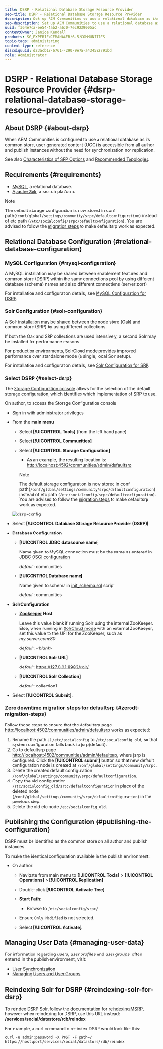 ```yaml
---
title: DSRP - Relational Database Storage Resource Provider
seo-title: DSRP - Relational Database Storage Resource Provider
description: Set up AEM Communities to use a relational database as its common store
seo-description: Set up AEM Communities to use a relational database as its common store
uuid: f364e7da-ee54-4ab2-a630-7ec9239005ac
contentOwner: Janice Kendall
products: SG_EXPERIENCEMANAGER/6.5/COMMUNITIES
topic-tags: administering
content-type: reference
discoiquuid: d23acb18-6761-4290-9e7a-a434582791bd
role: Administrator
---
```


# DSRP - Relational Database Storage Resource Provider {#dsrp-relational-database-storage-resource-provider}

## About DSRP {#about-dsrp}

When AEM Communities is configured to use a relational database as its common store, user generated content (UGC) is accessible from all author and publish instances without the need for synchronization nor replication.

See also [Characteristics of SRP Options](working-with-srp.md#characteristics-of-srp-options) and [Recommended Topologies](topologies.md).

## Requirements {#requirements}

* [MySQL](#mysql-configuration), a relational database.
* [Apache Solr](#solr-configuration), a search platform.

>[!NOTE]
>
>The default storage configuration is now stored in conf path(`/conf/global/settings/community/srpc/defaultconfiguration`) instead of etc path (`/etc/socialconfig/srpc/defaultconfiguration`). You are advised to follow the [migration steps](#zerodt-migration-steps) to make defaultsrp work as expected.

## Relational Database Configuration {#relational-database-configuration}

### MySQL Configuration {#mysql-configuration}

A MySQL installation may be shared between enablement features and common store (DSRP) within the same connections pool by using different database (schema) names and also different connections (server:port).

For installation and configuration details, see [MySQL Configuration for DSRP](dsrp-mysql.md).

### Solr Configuration {#solr-configuration}

A Solr installation may be shared between the node store (Oak) and common store (SRP) by using different collections.

If both the Oak and SRP collections are used intensively, a second Solr may be installed for performance reasons.

For production environments, SolrCloud mode provides improved performance over standalone mode (a single, local Solr setup).

For installation and configuration details, see [Solr Configuration for SRP](solr.md).

### Select DSRP {#select-dsrp}

The [Storage Configuration console](srp-config.md) allows for the selection of the default storage configuration, which identifies which implementation of SRP to use.

On author, to access the Storage Configuration console

* Sign in with administrator privileges
* From the **main menu**

  * Select **[!UICONTROL Tools]** (from the left hand pane)
  * Select **[!UICONTROL Communities]**
  * Select **[!UICONTROL Storage Configuration]**

    * As an example, the resulting location is: [http://localhost:4502/communities/admin/defaultsrp](http://localhost:4502/communities/admin/defaultsrp)
    
    >[!NOTE]
    >
    >The default storage configuration is now stored in conf path(`/conf/global/settings/community/srpc/defaultconfiguration`)      instead of etc path (`/etc/socialconfig/srpc/defaultconfiguration`). You are advised to follow the [migration steps](#zerodt-migration-steps) to make defaultsrp work as expected.

   ![dsrp-config](assets/dsrp-config.png)

* Select **[!UICONTROL Database Storage Resource Provider (DSRP)]**
* **Database Configuration**

  * **[!UICONTROL JDBC datasource name]**

    Name given to MySQL connection must be the same as entered in [JDBC OSGi configuration](dsrp-mysql.md#configurejdbcconnections)

    *default*: communities

   * **[!UICONTROL Database name]**

     Name given to schema in [init_schema.sql](dsrp-mysql.md#obtain-the-sql-script) script

      *default*: communities

* **SolrConfiguration**

  * **[Zookeeper](https://cwiki.apache.org/confluence/display/solr/Using+ZooKeeper+to+Manage+Configuration+Files) Host**

    Leave this value blank if running Solr using the internal ZooKeeper. Else, when running in [SolrCloud mode](solr.md#solrcloud-mode) with an external ZooKeeper, set this value to the URI for the ZooKeeper, such as *my.server.com:80*

    *default*: *&lt;blank&gt;*

  * **[!UICONTROL Solr URL]**

    *default*: https://127.0.0.1:8983/solr/

  * **[!UICONTROL Solr Collection]**

    *default*: collection1

* Select **[!UICONTROL Submit]**.

### Zero downtime migration steps for defaultsrp {#zerodt-migration-steps}

Follow these steps to ensure that the defaultsrp page [http://localhost:4502/communities/admin/defaultsrp](http://localhost:4502/communities/admin/defaultsrp) works as expected:

1. Rename the path at `/etc/socialconfig` to `/etc/socialconfig_old`, so that system configuration falls back to jsrp(default).
1. Go to defaultsrp page [http://localhost:4502/communities/admin/defaultsrp](http://localhost:4502/communities/admin/defaultsrp), where jsrp is configured. Click the **[!UICONTROL submit]** button so that new default configuration node is created at `/conf/global/settings/community/srpc`.
1. Delete the created default configuration `/conf/global/settings/community/srpc/defaultconfiguration`.
1. Copy the old configuration `/etc/socialconfig_old/srpc/defaultconfiguration` in place of the deleted node (`/conf/global/settings/community/srpc/defaultconfiguration`) in the previous step.
1. Delete the old etc node `/etc/socialconfig_old`.

## Publishing the Configuration {#publishing-the-configuration}

DSRP must be identified as the common store on all author and publish instances.

To make the identical configuration available in the publish environment:

* On author:

  * Navigate from main menu to **[!UICONTROL Tools]** > **[!UICONTROL Operations]** > **[!UICONTROL Replication]**
  * Double-click **[!UICONTROL Activate Tree]**
  * **Start Path**:

    * Browse to `/etc/socialconfig/srpc/`

  * Ensure `Only Modified` is not selected.
  * Select **[!UICONTROL Activate]**.

## Managing User Data {#managing-user-data}

For information regarding *users*, *user profiles* and *user groups*, often entered in the publish environment, visit:

* [User Synchronization](sync.md)
* [Managing Users and User Groups](users.md)

## Reindexing Solr for DSRP {#reindexing-solr-for-dsrp}

To reindex DSRP Solr, follow the documentation for [reindexing MSRP](msrp.md#msrp-reindex-tool), however when reindexing for DSRP, use this URL instead: **/services/social/datastore/rdb/reindex**

For example, a curl command to re-index DSRP would look like this:

```shell
curl -u admin:password -X POST -F path=/ https://host:port/services/social/datastore/rdb/reindex
```

